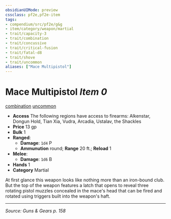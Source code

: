 ```yaml
---
obsidianUIMode: preview
cssclass: pf2e,pf2e-item
tags:
- compendium/src/pf2e/g&g
- item/category/weapon/martial
- trait/capacity-3
- trait/combination
- trait/concussive
- trait/critical-fusion
- trait/fatal-d8
- trait/shove
- trait/uncommon
aliases: ["Mace Multipistol"]
---
```

# Mace Multipistol *Item 0*  
[combination](combination-g-g.md "Combination Weapon Trait")  [uncommon](uncommon.md "Uncommon Rarity Trait")  

- **Access** The following regions have access to firearms: Alkenstar, Dongun Hold, Tian Xia, Vudra, Arcadia, Ustalav, the Shackles
- **Price** 13 gp
- **Bulk** 1
- **Ranged**:  
  - **Damage**: `1d4` P
  - **Ammunution** round; **Range** 20 ft.; **Reload** 1
- **Melee**:  
  - **Damage**: `1d6` B
- **Hands** 1
- **Category** Martial

At first glance this weapon looks like nothing more than an iron-bound club. But the top of the weapon features a latch that opens to reveal three rotating pistol muzzles concealed in the mace's head that can be fired and rotated using triggers built into the weapon's haft.


---
*Source: Guns & Gears p. 158*